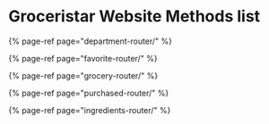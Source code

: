 # Groceristar Website Methods list

{% page-ref page="department-router/" %}

{% page-ref page="favorite-router/" %}

{% page-ref page="grocery-router/" %}

{% page-ref page="purchased-router/" %}

{% page-ref page="ingredients-router/" %}

